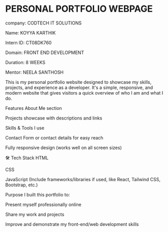 # PERSONAL PORTFOLIO WEBPAGE

company: CODTECH IT SOLUTIONS

Name: KOYYA KARTHIK

Intern ID: CT08DK760

Domain: FRONT END DEVELOPMENT

Duration: 8 WEEKS

Mentor: NEELA SANTHOSH

This is my personal portfolio website designed to showcase my skills, projects, and experience as a developer. It's a simple, responsive, and modern website that gives visitors a quick overview of who I am and what I do.

Features
About Me section

Projects showcase with descriptions and links

Skills & Tools I use

Contact Form or contact details for easy reach

Fully responsive design (works well on all screen sizes)

🛠 Tech Stack
HTML

CSS

JavaScript
(Include frameworks/libraries if used, like React, Tailwind CSS, Bootstrap, etc.)

 Purpose
I built this portfolio to:

Present myself professionally online

Share my work and projects

Improve and demonstrate my front-end/web development skills




